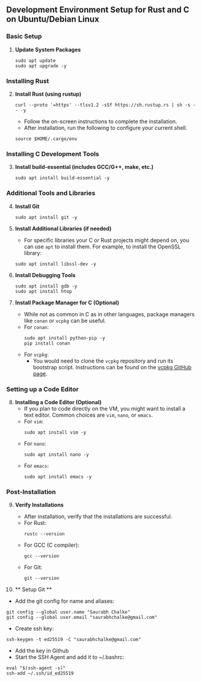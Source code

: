 
## Development Environment Setup for Rust and C on Ubuntu/Debian Linux

### Basic Setup

1. **Update System Packages**
   ```
   sudo apt update
   sudo apt upgrade -y
   ```

### Installing Rust

2. **Install Rust (using rustup)**
   ```
   curl --proto '=https' --tlsv1.2 -sSf https://sh.rustup.rs | sh -s -- -y
   ```
   - Follow the on-screen instructions to complete the installation.
   - After installation, run the following to configure your current shell.
   ```
   source $HOME/.cargo/env
   ```

### Installing C Development Tools

3. **Install build-essential (includes GCC/G++, make, etc.)**
   ```
   sudo apt install build-essential -y
   ```

### Additional Tools and Libraries

4. **Install Git**
   ```
   sudo apt install git -y
   ```

5. **Install Additional Libraries (if needed)**
   - For specific libraries your C or Rust projects might depend on, you can use `apt` to install them. For example, to install the OpenSSL library:
   ```
   sudo apt install libssl-dev -y
   ```

6. **Install Debugging Tools**
   ```
   sudo apt install gdb -y
   sudo apt install htop
   ```

7. **Install Package Manager for C (Optional)**
   - While not as common in C as in other languages, package managers like `conan` or `vcpkg` can be useful.
   - For `conan`:
     ```
     sudo apt install python-pip -y
     pip install conan
     ```
   - For `vcpkg`:
     - You would need to clone the `vcpkg` repository and run its bootstrap script. Instructions can be found on the [vcpkg GitHub page](https://github.com/microsoft/vcpkg).

### Setting up a Code Editor

8. **Installing a Code Editor (Optional)**
   - If you plan to code directly on the VM, you might want to install a text editor. Common choices are `vim`, `nano`, or `emacs`.
   - For `vim`:
     ```
     sudo apt install vim -y
     ```
   - For `nano`:
     ```
     sudo apt install nano -y
     ```
   - For `emacs`:
     ```
     sudo apt install emacs -y
     ```

### Post-Installation

9. **Verify Installations**
   - After installation, verify that the installations are successful.
   - For Rust:
     ```
     rustc --version
     ```
   - For GCC (C compiler):
     ```
     gcc --version
     ```
   - For Git:
     ```
     git --version
     ```

10. ** Setup Git **
   - Add the git config for name and aliases:
   ```
   git config --global user.name "Saurabh Chalke"
   git config --global user.email "saurabhchalke@gmail.com"
   ```
   - Create ssh key:
   ```
   ssh-keygen -t ed25519 -C "saurabhchalke@gmail.com"
   ```
   - Add the key in Github
   - Start the SSH Agent and add it to ~/.bashrc:
   ```
   eval "$(ssh-agent -s)"
   ssh-add ~/.ssh/id_ed25519
   ```